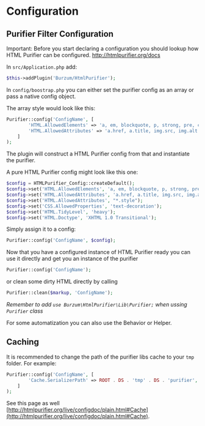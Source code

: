# Configuration

## Purifier Filter Configuration

Important: Before you start declaring a configuration you should lookup how HTML Purifier can be configured. http://htmlpurifier.org/docs

In `src/Application.php` add:
```php
$this->addPlugin('Burzum/HtmlPurifier');
```

In `config/boostrap.php` you can either set the purifier config as an array or pass a native config object.

The array style would look like this:

```php
Purifier::config('ConfigName', [
		'HTML.AllowedElements' => 'a, em, blockquote, p, strong, pre, code, span,ul,ol,li,img',
		'HTML.AllowedAttributes' => 'a.href, a.title, img.src, img.alt'
	]
);
```

The plugin will construct a HTML Purifier config from that and instantiate the purifier.

A pure HTML Purifier config might look like this one:

```php
$config = HTMLPurifier_Config::createDefault();
$config->set('HTML.AllowedElements', 'a, em, blockquote, p, strong, pre, code, span,ul,ol,li,img');
$config->set('HTML.AllowedAttributes', 'a.href, a.title, img.src, img.alt');
$config->set('HTML.AllowedAttributes', "*.style");
$config->set('CSS.AllowedProperties', 'text-decoration');
$config->set('HTML.TidyLevel', 'heavy');
$config->set('HTML.Doctype', 'XHTML 1.0 Transitional');
```

Simply assign it to a config:

```php
Purifier::config('ConfigName', $config);
```

Now that you have a configured instance of HTML Purifier ready you can use it directly and get you an instance of the purifier

```php
Purifier::config('ConfigName');
```

or clean some dirty HTML directly by calling

```php
Purifier::clean($markup, 'ConfigName');
```

*Remember to add `use Burzum\HtmlPurifier\Lib\Purifier;` when ussing `Purifier` class*

For some automatization you can also use the Behavior or Helper.

## Caching ###

It is recommended to change the path of the purifier libs cache to your `tmp` folder. For example:

```php
Purifier::config('ConfigName', [
		'Cache.SerializerPath' => ROOT . DS . 'tmp' . DS . 'purifier',
    ]
);
```

See this page as well [http://htmlpurifier.org/live/configdoc/plain.html#Cache](http://htmlpurifier.org/live/configdoc/plain.html#Cache).
